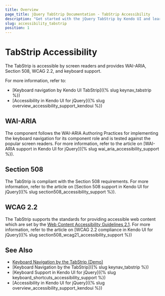 ```yaml
---
title: Overview
page_title: jQuery TabStrip Documentation - TabStrip Accessibility
description: "Get started with the jQuery TabStrip by Kendo UI and learn about its accessibility support for WAI-ARIA, Section 508, and WCAG 2.2."
slug: accessibility_tabstrip
position: 1
---
```


# TabStrip Accessibility

The TabStrip is accessible by screen readers and provides WAI-ARIA, Section 508, WCAG 2.2, and keyboard support.

For more information, refer to:
* [Keyboard navigation by Kendo UI TabStrip]({% slug keynav_tabstrip %})
* [Accessibility in Kendo UI for jQuery]({% slug overview_accessibility_support_kendoui %})

## WAI-ARIA

The component follows the WAI-ARIA Authoring Practices for implementing the keyboard navigation for its component role and is tested against the popular screen readers. For more information, refer to the article on [WAI-ARIA support in Kendo UI for jQuery]({% slug wai_aria_accessibility_support %}).

## Section 508

The TabStrip is compliant with the Section 508 requirements. For more information, refer to the article on [Section 508 support in Kendo UI for jQuery]({% slug section508_accessibility_support %}).

## WCAG 2.2

The TabStrip supports the standards for providing accessible web content which are set by the [Web Content Accessibility Guidelines 2.1](https://www.w3.org/TR/WCAG/). For more information, refer to the article on [WCAG 2.2 compliance in Kendo UI for jQuery]({% slug section508_wcag21_accessibility_support %})

## See Also

* [Keyboard Navigation by the TabStrip (Demo)](https://demos.telerik.com/kendo-ui/tabstrip/keyboard-navigation)
* [Keyboard Navigation by the TabStrip]({% slug keynav_tabstrip %})
* [Keyboard Support in Kendo UI for jQuery]({% slug keyboard_shortcuts_accessibility_support %})
* [Accessibility in Kendo UI for jQuery]({% slug overview_accessibility_support_kendoui %})
